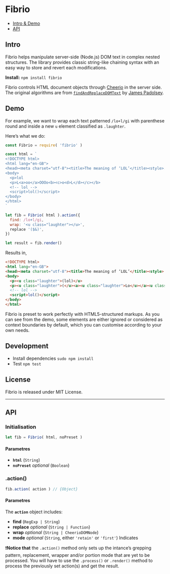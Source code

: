 
Fibrio
======

- [Intro & Demo](#intro)
- [API](#api)

## Intro
Fibrio helps manipulate server-side (Node.js) DOM text in complex nested structures. The library provides classic string-like chaining syntax with an easy way to store and revert each modifications.

**Install:** `npm install fibrio`

Fibrio controls HTML document objects through [Cheerio](https://cheeriojs.github.io/cheerio/) in the server side. The original algorithms are from [`findAndReplaceDOMText`](https://github.com/padolsey/findAndReplaceDOMText) by [James Padolsey](http://james.padolsey.com).

## Demo
For example, we want to wrap each text patterned `/lo+l/gi` with parenthese round and inside a new `u` element classified as `.laughter`.

Here’s what we do:

```js
const Fibrio = require( 'fibrio' )

const html = `
<!DOCTYPE html>
<html lang="en-GB">
<head><meta charset="utf-8"><title>The meaning of ‘LOL’</title><style>.lol, .laughter { color: grey; }</style></head>
<body>
  <p>lol
  <p>L<a>oo</a>OOOo<b><c>o<d>L</d></c></b>
  <!-- lol -->
  <script>lol()</script>
</body>
</html>
`

let fib = Fibrio( html ).action({
  find: /lo+l/gi,
  wrap: '<u class="laughter"></u>',
  replace '($&)',
})

let result = fib.render()
```

Results in,

```html
<!DOCTYPE html>
<html lang="en-GB">
<head><meta charset="utf-8"><title>The meaning of ‘LOL’</title><style>.lol, .laughter { color: grey; }</style></head>
<body>
  <p><u class="laughter">(lol)</u>
  <p><u class="laughter">(</u><a><u class="laughter">Lo</u></a><u class="laughter">oOOO</u><b><c><u class="laughter">o</u><d><u class="laughter">oL)</u></d></c></b>
  <!-- lol -->
  <script>lol()</script>
</body>
</html>
```
Fibrio is preset to work perfectly with HTML5-structured markups. As you can see from the demo, some elements are either ignored or considered as context boundaries by default, which you can customise according to your own needs.

## Development
- Install dependencies `sudo npm install`
- Test `npm test`

## License
Fibrio is released under MIT License.

* * *

## API
### Initialisation
```js
let fib = Fibrio( html, noPreset )
```
#### Parametres
- **`html`** (`String`)
- **`noPreset`** *optional* (`Boolean`)

### .action()
```js
fib.action( action ) // {Object}
```
#### Parametres
The **`action`** object includes:

- **find** (`RegExp | String`)
- **replace** *optional* (`String | Function`)
- **wrap** *optional* (`String | CheerioDOMNode`)
- **mode** *optional* (`String`, either `'retain'` or `'first'`) Indicates

❗️**Notice that** the `.action()` method only sets up the intance’s grepping pattern, replacement, wrapper and/or portion mode that are yet to be processed. You will have to use the `.process()` or `.render()` method to process the previously set action(s) and get the result.


